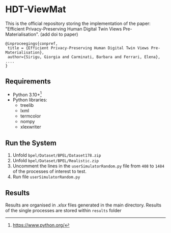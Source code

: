 # HDT-ViewMat

This is the official repository storing the implementation of the paper: "Efficient Privacy-Preserving Human Digital Twin Views Pre-Materialisation". (add doi to paper)

```
@inproceegings{conpref,
 title = {Efficient Privacy-Preserving Human Digital Twin Views Pre-Materialisation},
 author={Sirigu, Giorgia and Carminati, Barbara and Ferrari, Elena},
....
}
```

## Requirements
- Python 3.10+[^1]
- Python libraries:
  - treelib
  - lxml
  - termcolor
  - nompy
  - xlexwriter

## Run the System
1. Unfold `bpel/Dataset/BPEL/Dataset178.zip`
2. Unfold `bpel/Dataset/BPEL/Realistic.zip`
3. Uncomment the lines in the `userSimulatorRandom.py` file from `408` to `1484` of the processes of interest to test.
4. Run file `userSimulatorRandom.py`

## Results
Results are organised in _.xlsx_ files generated in the main directory.
Results of the single processes are stored within `results` folder

[^1]: https://www.python.org/
